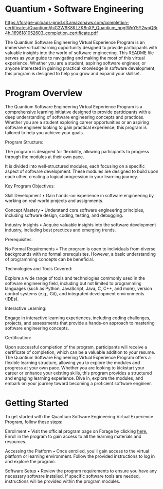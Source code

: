 # Quantium • Software Engineering 
https://forage-uploads-prod.s3.amazonaws.com/completion-certificates/Quantium/jhiG2W9K8KLZK8nXP_Quantium_hpgfWnY5Y2wpQ6r4h_1696181052603_completion_certificate.pdf



The Quantium Software Engineering Virtual Experience Program is an immersive virtual learning opportunity designed to provide participants with valuable insights into the world of software engineering. This README file serves as your guide to navigating and making the most of this virtual experience. Whether you are a student, aspiring software engineer, or anyone interested in gaining practical knowledge in software development, this program is designed to help you grow and expand your skillset.


# Program Overview
The Quantium Software Engineering Virtual Experience Program is a comprehensive learning initiative designed to provide participants with a deep understanding of software engineering concepts and practices. Whether you are a student exploring career opportunities or an aspiring software engineer looking to gain practical experience, this program is tailored to help you achieve your goals.

Program Structure:

The program is designed for flexibility, allowing participants to progress through the modules at their own pace.

It is divided into well-structured modules, each focusing on a specific aspect of software development. These modules are designed to build upon each other, creating a logical progression in your learning journey.

Key Program Objectives:

Skill Development • Gain hands-on experience in software engineering by working on real-world projects and assignments.

Concept Mastery • Understand core software engineering principles, including software design, coding, testing, and debugging.

Industry Insights • Acquire valuable insights into the software development industry, including best practices and emerging trends.

Prerequisites:

No Formal Requirements • The program is open to individuals from diverse backgrounds with no formal prerequisites. However, a basic understanding of programming concepts can be beneficial.

Technologies and Tools Covered:

Explore a wide range of tools and technologies commonly used in the software engineering field, including but not limited to programming languages (such as Python, JavaScript, Java, C, C++, and more), version control systems (e.g., Git), and integrated development environments (IDEs).

Interactive Learning:

Engage in interactive learning experiences, including coding challenges, projects, and assessments that provide a hands-on approach to mastering software engineering concepts.

Certification:

Upon successful completion of the program, participants will receive a certificate of completion, which can be a valuable addition to your resume.
The Quantium Software Engineering Virtual Experience Program offers a flexible learning structure, allowing you to explore the modules and progress at your own pace. Whether you are looking to kickstart your career or enhance your existing skills, this program provides a structured and engaging learning experience. Dive in, explore the modules, and embark on your journey toward becoming a proficient software engineer.


# Getting Started

To get started with the Quantium Software Engineering Virtual Experience Program, follow these steps:

Enrollment • Visit the official program page on Forage by clicking [here.](https://www.theforage.com/career-path/software-engineering/firms/quantium/virtual-internships/quantium:-software-engineering-virtual-experience-program) Enroll in the program to gain access to all the learning materials and resources.

Accessing the Platform • Once enrolled, you'll gain access to the virtual platform or learning environment. Follow the provided instructions to log in and explore the program.

Software Setup • Review the program requirements to ensure you have any necessary software installed. If specific software tools are needed, instructions will be provided within the program modules.
